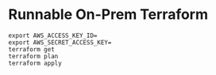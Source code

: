 # Runnable On-Prem Terraform

```
export AWS_ACCESS_KEY_ID=
export AWS_SECRET_ACCESS_KEY=
terraform get
terraform plan
terraform apply
```
